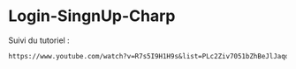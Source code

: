 # Login-SingnUp-Charp
Suivi du tutoriel :
```md
https://www.youtube.com/watch?v=R7s5I9H1H9s&list=PLc2Ziv7051bZhBeJlJaqq5lrQuVmBJL6A
```
